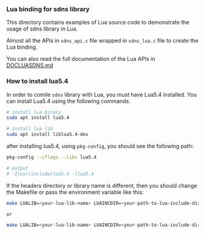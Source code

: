 ### Lua binding for sdns library

This directory contains examples of Lua source code to demonstrate the usage of sdns library in Lua.

Almost all the APIs in `sdns_api.c` file wrapped in `sdns_lua.c` file to create the Lua binding.

You can also read the full documentation of the Lua APIs in [DOCLUASDNS.md](./DOCLUASDNS.md)


### How to install lua5.4

In order to comile `sdns` library with Lua, you must have Lua5.4 installed. You can install Lua5.4 using the following commands.

```bash
# install lua binary
sudo apt install lua5.4

# install lua lib
sudo apt install liblua5.4-dev
```

after installing lua5.4, using `pkg-config`, you should see the following path:
```bash
pkg-config --cflags --libs lua5.4

# output
# -I/usr/include/lua5.4 -llua5.4
```

If the headers directory or library name is different, then you should change the Makefile or pass the environment variable like this:
```bash
make LUALIB=<your-lua-lib-name> LUAINCDIR=<your-path-to-lua-include-dir> with-lua

or

make LUALIB=<your-lua-lib-name> LUAINCDIR=<your-path-to-lua-include-dir> all
```


